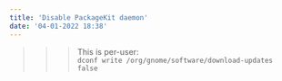 ```yaml
---
title: 'Disable PackageKit daemon'
date: '04-01-2022 18:38'
---
```


>>> This is per-user:  
`dconf write /org/gnome/software/download-updates false`